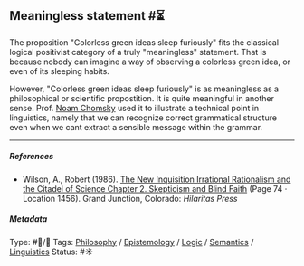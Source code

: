 ## Meaningless statement  #⏳

The proposition "Colorless green ideas sleep furiously" fits the classical logical positivist category of a truly "meaningless" statement. That is because nobody can imagine a way of observing a colorless green idea, or even of its sleeping habits. 

However, "Colorless green ideas sleep furiously" is as meaningless as a philosophical or scientific propostition. It is quite meaningful in another sense. Prof. [Noam Chomsky]() used it to illustrate a technical point in linguistics, namely that we can recognize correct grammatical structure even when we cant extract a sensible message within the grammar. 

---

##### References

* Wilson, A., Robert (1986). [The New Inquisition Irrational Rationalism and the Citadel of Science Chapter 2. Skepticism and Blind Faith](The%20New%20Inquisition%20Irrational%20Rationalism%20and%20the%20Citadel%20of%20Science%20Chapter%202.%20Skepticism%20and%20Blind%20Faith.md) (Page 74 · Location 1456). Grand Junction, Colorado: *Hilaritas Press*

##### Metadata

Type: #🔵/🔵 
Tags: [Philosophy](Philosophy.md) / [Epistemology](Epistemology.md) / [Logic](Logic.md) / [Semantics](Semantics.md) / [Linguistics]()
Status: #☀️ 
